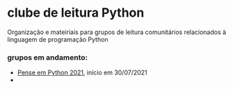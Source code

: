 # clube de leitura Python

Organização e mateiriais para grupos de leitura comunitários relacionados à linguagem de programação Python


### grupos em andamento: 

- [Pense em Python 2021](https://clube-de-leitura-python.github.io/pense-em-python-2021/), início em 30/07/2021
-

